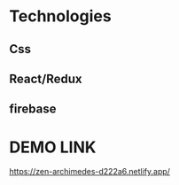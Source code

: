 # Technologies
## Css
## React/Redux
## firebase

# DEMO LINK
https://zen-archimedes-d222a6.netlify.app/
